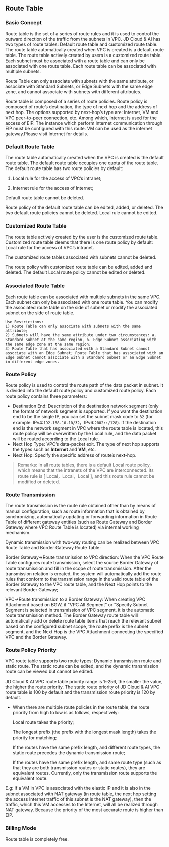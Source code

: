 ## **Route Table**

### Basic Concept

Route table is the set of a series of route rules and it is used to control the outward direction of the traffic from the subnets in VPC. JD Cloud & AI has two types of route tables: Default route table and customized route table. The route table automatically created when VPC is created is a default route table. The route table actively created by users is a customized route table. Each subnet must be associated with a route table and can only be associated with one route table. Each route table can be associated with multiple subnets.

Route Table can only associate with subnets with the same attribute, or associate with Standard Subnets, or Edge Subnets with the same edge zone, and cannot associate with subnets with different attributes.

Route table is composed of a series of route policies. Route policy is composed of route’s destination, the type of next hop and the address of next hop. The options supported by next-hop’s type are: Internet, VM and VPC peer-to-peer connection, etc. Among which, Internet is used for the access of EIP. The instance which perform Internet communication through EIP must be configured with this route. VM can be used as the internet gateway.Please visit Internet for details.



### **Default Route Table**

The route table automatically created when the VPC is created is the default route table. The default route table occupies one quota of the route table. The default route table has two route policies by default:

1. Local rule for the access of VPC’s intranet;

2. Internet rule for the access of Internet;

Default route table cannot be deleted.

Route policy of the default route table can be edited, added, or deleted. The two default route policies cannot be deleted. Local rule cannot be edited.



### Customized Route Table

The route table actively created by the user is the customized route table. Customized route table deems that there is one route policy by default: Local rule for the access of VPC’s intranet.

The customized route tables associated with subnets cannot be deleted.

The route policy with customized route table can be edited, added and deleted. The default Local route policy cannot be edited or deleted.



### **Associated Route Table**

Each route table can be associated with multiple subnets in the same VPC. Each subnet can only be associated with one route table. You can modify the associated route table on the side of subnet or modify the associated subnet on the side of route table.

```
Use Restrictions:
1) Route Table can only associate with subnets with the same attribute;
2) Subnets will have the same attribute under two circumstances: a. Standard Subnet at the same region, b. Edge Subnet associating with the same edge zone at the same region;
3) Route Table that has associated with a Standard Subnet cannot associate with an Edge Subnet; Route Table that has associated with an Edge Subnet cannot associate with a Standard Subnet or an Edge Subnet in different edge zones.
```



### Route Policy

Route policy is used to control the route path of the data packet in subnet. It is divided into the default route policy and customized route policy. Each route policy contains three parameters:

- Destination End: Description of the destination network segment (only the format of network segment is supported. If you want the destination end to be the single IP, you can set the subnet mask code to `32` (for example: IPv4:`192.168.10.10/32`，IPv6:`2002::/128`). If the destination end is the network segment in VPC where the route table is located, this route policy will be overwritten by the Local rule, and the data packet will be routed according to the Local rule.
- Next Hop Type: VPC’s data-packet exit. The type of next hop supports the types such as **Internet** and **VM**, etc.
- Next Hop: Specify the specific address of route’s next-hop.

> Remarks: In all route tables, there is a default Local route policy, which means that the intranets of the VPC are interconnected. Its route rule is [ Local，Local，Local ], and this route rule cannot be modified or deleted.

### **Route Transmission**

  The route transmission is the route rule obtained other than by means of manual configuration, such as route information that is obtained by synchronizing, automatically updating or forwarding information in Route Table of different gateway entities (such as Route Gateway and Border Gateway where VPC Route Table is located) via internal working mechanism.

  Dynamic transmission with two-way routing can be realized between VPC Route Table and Border Gateway Route Table:

  Border Gateway->Route transmission to VPC direction: When the VPC Route Table configures route transmission, select the source Border Gateway of route transmission and fill in the scope of route transmission. After the transmission relation is created, the system will automatically add the route rules that conform to the transmission range in the valid route table of the Border Gateway to the VPC route table, and the Next Hop points to the relevant Border Gateway;

  VPC->Route transmission to a Border Gateway: When creating VPC Attachment based on BGW, if "VPC All Segment" or "Specify Subnet Segment is selected in transmission of VPC segment, it is the automatic route transmission method. The Border Gateway route table will automatically add or delete route table items that reach the relevant subnet based on the configured subnet scope, the route prefix is the subnet segment, and the Next Hop is the VPC Attachment connecting the specified VPC and the Border Gateway.

### **Route Policy Priority**

  VPC route table supports two route types: Dynamic transmission route and static route. The static route can be edited, and the dynamic transmission route can be viewed but cannot be edited.

  JD Cloud & AI VPC route table priority range is 1~256, the smaller the value, the higher the route priority. The static route priority of JD Cloud & AI VPC route table is 100 by default and the transmission route priority is 120 by default.

  - When there are multiple route policies in the route table, the route priority from high to low is as follows, respectively:

    Local route takes the priority;

    The longest prefix (the prefix with the longest mask length) takes the priority for matching;

    If the routes have the same prefix length, and different route types, the static route precedes the dynamic transmission route;

    If the routes have the same prefix length, and same route type (such as that they are both transmission routes or static routes), they are equivalent routes. Currently, only the transmission route supports the equivalent route.

E.g: If a VM in VPC is associated with the elastic IP and it is also in the subnet associated with NAT gateway (in route table, the next hop setting the access Internet traffic of this subnet is the NAT gateway), then the traffic, which this VM accesses to the Internet, will all be realized through NAT gateway. Because the priority of the most accurate route is higher than EIP.

### **Billing Mode**

Route table is completely free. 
